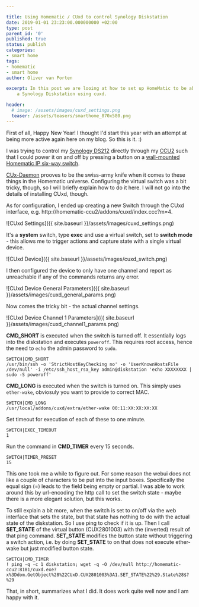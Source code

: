 ```yaml
---

title: Using Homematic / CUxd to control Synology Diskstation
date: 2019-01-01 23:23:00.000000000 +02:00
type: post
parent_id: '0'
published: true
status: publish
categories: 
- smart home
tags:
- homematic
- smart home
author: Oliver van Porten

excerpt: In this post we are looing at how to set up HomeMatic to be able to control
    a Synology Diskstation using cuxd.

header: 
  # image: /assets/images/cuxd_settings.png
  teaser: /assets/teasers/smarthome_870x580.png
---
```

First of all, Happy New Year! I thought I'd start this year with an attempt at being more active again here on my blog. So this is it. :)

I was trying to control my [Synology DS212](https://www.custompcreview.com/reviews/synology-diskstation-ds212-nas-review/) directly 
through my [CCU2](https://www.eq-3.de/produkte/homematic/zentralen-und-gateways/homematic-zentrale-ccu-2.html) such that I could power 
it on and off by pressing a button on a [wall-mounted Homematic IP six-way switch](https://www.homematic-ip.com/en/products/detail/homematic-ip-wall-mount-remote-control-6-buttons.html).

[CUx-Daemon](https://github.com/jens-maus/cuxd) prooves to be the swiss-army knife when it comes to these things in the Homematic universe. 
Configuring the virtual switch was a bit tricky, though, so I will briefly explain how to do it here. I will not go into the details of installing
CUxd, though.

As for configuration, I ended up creating a new Switch through the CUxd interface, e.g. http://homematic-ccu2/addons/cuxd/index.ccc?m=4.

![CUxd Settings]({{ site.baseurl }}/assets/images/cuxd_settings.png)

It's a **system** switch, type **exec** and use a virtual switch, set to **switch mode** - this allows me to trigger actions and capture 
state with a single virtual device. 

![CUxd Device]({{ site.baseurl }}/assets/images/cuxd_switch.png)

I then configured the device to only have one channel and report as unreachable if any of the commands returns any error.

![CUxd Device General Parameters]({{ site.baseurl }}/assets/images/cuxd_general_params.png)

Now comes the tricky bit - the actual channel settings.

![CUxd Device Channel 1 Parameters]({{ site.baseurl }}/assets/images/cuxd_channel1_params.png)

**CMD_SHORT** is executed when the switch is turned off. It essentially logs into the diskstation and executes `poweroff`. This
requires root access, hence the need to `echo` the admin password to `sudo`. 

```
SWITCH|CMD_SHORT	
/usr/bin/ssh -o 'StrictHostKeyChecking no' -o 'UserKnownHostsFile /dev/null' -i /etc/ssh_host_rsa_key admin@diskstation 'echo XXXXXXXX | sudo -S poweroff'
```

**CMD_LONG** is executed when the switch is turned on. This simply uses `ether-wake`, obviosuly you want to provide to correct MAC.
```
SWITCH|CMD_LONG	
/usr/local/addons/cuxd/extra/ether-wake 00:11:XX:XX:XX:XX
```

Set timeout for execution of each of these to one minute.

```
SWITCH|EXEC_TIMEOUT	
1
```

Run the command in **CMD_TIMER** every 15 seconds.

```
SWITCH|TIMER_PRESET	
15
```
 	 
This one took me a while to figure out. For some reason the webui does not like a couple of characters to be put into the input boxes.
Specifically the equal sign (=) leads to the field being empty or partial. I was able to work around this by url-encoding the http call to set the 
switch state - maybe there is a more elegant solution, but this works.

To still explain a bit more, when the switch is set to on/off via the web interface that sets the state, but that state has nothing to do
with the actual state of the diskstation. So I use ping to check if it is up. Then I call **SET_STATE** of the virtual button (CUX2801003)
with the (inverted) result of that ping command. **SET_STATE** modifies the button state without triggering a switch action, i.e. by
doing **SET_STATE** to on that does not execute ether-wake but just modified button state.
  
```
SWITCH|CMD_TIMER	
! ping -q -c 1 diskstation; wget -q -O /dev/null http://homematic-ccu2:8181/cuxd.exe?x%3Ddom.GetObject%28%22CUxD.CUX2801003%3A1.SET_STATE%22%29.State%28$?%29
```

That, in short, summarizes what I did. It does work quite well now and I am happy with it. 
